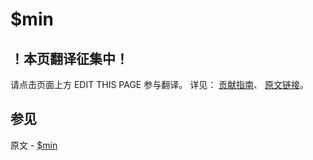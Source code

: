# $min

## ！本页翻译征集中！

请点击页面上方 EDIT THIS PAGE 参与翻译。
详见：
[贡献指南]( https://github.com/JinMuInfo/MongoDB-Manual-zh/blob/master/CONTRIBUTING.md )、
[原文链接](  https://docs.mongodb.com/manual/reference/operator/meta/min/  )。

## 参见

原文 - [$min]( https://docs.mongodb.com/manual/reference/operator/meta/min/ )

